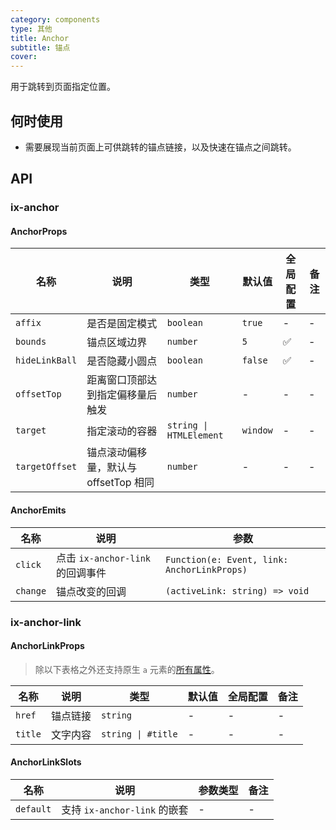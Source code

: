 ```yaml
---
category: components
type: 其他
title: Anchor
subtitle: 锚点
cover:
---
```


用于跳转到页面指定位置。

## 何时使用

- 需要展现当前页面上可供跳转的锚点链接，以及快速在锚点之间跳转。

## API

### ix-anchor

#### AnchorProps

| 名称 | 说明 | 类型  | 默认值 | 全局配置 | 备注 |
| --- | --- | --- | --- | --- | --- |
| `affix` | 是否是固定模式 | `boolean` | `true`  | - | - |
| `bounds` | 锚点区域边界 | `number` | `5` | ✅ | - |
| `hideLinkBall` |是否隐藏小圆点 | `boolean` | `false` | ✅ | - |
| `offsetTop` | 距离窗口顶部达到指定偏移量后触发 | `number` | - | - | - |
| `target` | 指定滚动的容器 | `string \| HTMLElement` | `window` | - | - |
| `targetOffset` | 锚点滚动偏移量，默认与 offsetTop 相同 | `number` | - | - | - |

#### AnchorEmits

| 名称 | 说明 | 参数  |
| --- | --- | --- |
| `click` | 点击 `ix-anchor-link` 的回调事件 | `Function(e: Event, link: AnchorLinkProps)` |
| `change` | 锚点改变的回调 | `(activeLink: string) => void` |

### ix-anchor-link

#### AnchorLinkProps

> 除以下表格之外还支持原生 `a` 元素的[所有属性](https://developer.mozilla.org/zh-CN/docs/Web/HTML/Element/a)。

| 名称 | 说明 | 类型  | 默认值 | 全局配置 | 备注 |
| --- | --- | --- | --- | --- | --- |
| `href` | 锚点链接 | `string` | - | - | - |
| `title` | 文字内容 | `string \| #title` | - | - | - |

#### AnchorLinkSlots

| 名称 | 说明 | 参数类型 | 备注 |
|  --- | --- | --- | --- |
| `default` | 支持 `ix-anchor-link` 的嵌套 | - | - |
